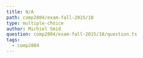 ```yaml
---
title: N/A
path: comp2804/exam-fall-2015/18
type: multiple-choice
author: Michiel Smid
question: comp2804/exam-fall-2015/18/question.ts
tags:
  - comp2804
---
```

